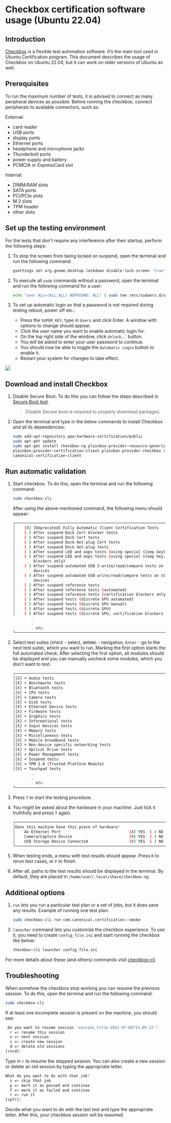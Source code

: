 # Checkbox certification software usage (Ubuntu 22.04)

## Introduction

[Checkbox](https://checkbox.readthedocs.io/en/latest/) is a flexible test
automation software. It’s the main tool used in Ubuntu Certification program.
This document describes the usage of Checkbox on Ubuntu 22.04, but it can work
on older versions of Ubuntu as well.

## Prerequisites

To run the maximum number of tests, it is advised to connect as many peripheral
devices as possible. Before running the checkbox, connect peripherals to
available connectors, such as:

External:

* card reader
* USB ports
* display ports
* Ethernet ports
* headphone and microphone jacks
* Thunderbolt ports
* power supply and battery
* PCMCIA or ExpressCard slot

Internal:

* DIMM/RAM slots
* SATA ports
* PCI/PCIe slots
* M.2 slots
* TPM header
* other slots

## Set up the testing environment

For the tests that don't require any interference after their startup,
perform the following steps:

1. To stop the screen from being locked on suspend, open the terminal and
    run the following command:

    ```bash
    gsettings set org.gnome.desktop.lockdown disable-lock-screen 'true'
    ```

1. To execute all `sudo` commands without a password, open the terminal and
    run the following command for a user:

    ```bash
    echo "user ALL=(ALL:ALL) NOPASSWD: ALL" | sudo tee /etc/sudoers.d/user
    ```

1. To set up automatic login so that a password is not required during testing
    reboot, power off etc.:

    - Press the `SUPER_KEY`, type in `Users` and click Enter. A window with
        options to change should appear.
    - Click the user name you want to enable automatic login for.
    - On the top right side of the window, click `Unlock`...` button.
    - You will be asked to enter your user password to continue.
    - You should now be able to toggle the `Automatic Login` button to enable
        it.
    - Restart your system for changes to take effect.

![](../images/checkbox_aut_login.png)

## Download and install Checkbox

1. Disable Secure Boot. To do this you can follow the steps described in
   [Secure Boot test](https://docs.dasharo.com/unified-test-documentation/dasharo-security/206-secure-boot/).

    > Disable Secure boot is required to properly download packages.

1. Open the terminal and type in the below commands to install Checkbox and all
    its dependencies:

    ```bash
    sudo add-apt-repository ppa:hardware-certification/public
    sudo apt-get update
    sudo apt-get install checkbox-ng plainbox-provider-resource-generic \
    plainbox-provider-certification-client plainbox-provider-checkbox \
    canonical-certification-client
    ```

## Run automatic validation

1. Start checkbox. To do this, open the terminal and run the following command:

    ```bash
    sudo checkbox-cli
    ```

    After using the above-mentioned command, the following menu should appear:

    ```bash
    ┌──────────────────────────────────────────────────────────────────────────────┐
    │    (X) (Deprecated) Fully Automatic Client Certification Tests               │
    │    ( ) After suspend Dock Cert blocker tests                                 │
    │    ( ) After suspend Dock Cert tests                                         │
    │    ( ) After suspend Dock Hot-plug Cert tests                                │
    │    ( ) After suspend Dock Hot-plug tests                                     │
    │    ( ) After suspend LED and oops tests (using special sleep key)            │
    │    ( ) After suspend LED and oops tests (using special sleep key, cert.      │
    │        blockers only)                                                        │
    │    ( ) After suspend automated USB 3 write/read/compare tests on storage     │
    │        devices                                                               │
    │    ( ) After suspend automated USB write/read/compare tests on storage       │
    │        devices                                                               │
    │    ( ) After suspend reference tests                                         │
    │    ( ) After suspend reference tests (automated)                             │
    │    ( ) After suspend reference tests (certification blockers only)           │
    │    ( ) After suspend tests (discrete GPU automated)                          │
    │    ( ) After suspend tests (discrete GPU manual)                             │
    │    ( ) After suspend tests (discrete GPU)                                    │
    │    ( ) After suspend tests (discrete GPU, certification blockers only)       |
            .
            .
            . etc.
    └──────────────────────────────────────────────────────────────────────────────┘
    ```

1. Select test suites (`SPACE` - select, `ARROWS` - navigation, `Enter` -
go to the next test suite), which you want to run. Marking the first option
starts the full automated check. After selecting the first option, all modules
should be displayed and you can manually uncheck some modules, which you don't
want to test.

    ```bash
    ┌──────────────────────────────────────────────────────────────────────────────┐
    │[X] + Audio tests                                                             │
    │[X] + Benchmarks tests                                                        │
    │[X] + Bluetooth tests                                                         │
    │[X] + CPU tests                                                               │
    │[X] + Camera tests                                                            │
    │[X] + Disk tests                                                              │
    │[X] + Ethernet Device tests                                                   │
    │[X] + Firmware tests                                                          │
    │[X] + Graphics tests                                                          │
    │[X] + Informational tests                                                     │
    │[X] + Input Devices tests                                                     │
    │[X] + Memory tests                                                            │
    │[X] + Miscellaneous tests                                                     │
    │[X] + Mobile broadband tests                                                  │
    │[X] + Non-device specific networking tests                                    │
    │[X] + Optical Drive tests                                                     │
    │[X] + Power Management tests                                                  │
    │[X] + Suspend tests                                                           │
    │[X] + TPM 2.0 (Trusted Platform Module)                                       │
    │[X] + Touchpad tests                                                          │
            .
            .
            . etc.
    └──────────────────────────────────────────────────────────────────────────────┘
    ```

1. Press `T` to start the testing procedure.
1. You might be asked about the hardware in your machine. Just tick it
    truthfully and press `T` again.

    ```bash
    ┌──────────────────────────────────────────────────────────────────────────────┐
    │Does this machine have this piece of hardware?                                │
    │    An Ethernet Port                              (X) YES  ( ) NO             │
    │    Camera/Capture Device                         (X) YES  ( ) NO             │
    │    USB Storage Device Connected                  (X) YES  ( ) NO             │
    └──────────────────────────────────────────────────────────────────────────────┘
    ```

1. When testing ends, a menu with test results should appear. Press `R` to rerun
test cases, or `F` to finish.

1. After all, paths to the test results should be displayed in the terminal.
By default, they are placed in `/home/user/.local/share/checkbox-ng`.

## Additional options

1. `run` lets you run a particular test plan or a set of jobs, but it does save
any results. Example of running one test plan:

    ```bash
    sudo checkbox-cli run com.canonical.certification::smoke
    ```

1. `launcher` command lets you customize the checkbox experience. To use it,
    you need to create `config_file.ini` and start running the checkbox like
    below:

    ```bash
    checkbox-cli launcher config_file.ini
    ```

For more details about these (and others) commands visit
[checkbox-cli](https://checkbox.readthedocs.io/en/latest/how-to/index.html).

## Troubleshooting

When somehow the checkbox stop working you can resume the previous session.
To do this, open the terminal and run the following command:

```bash
sudo checkbox-cli
```

If at least one incomplete session is present on the machine, you should see:

```bash
 Do you want to resume session 'session_title-2022-07-06T13.09.22'?
  r => resume this session
  n => next session
  c => create new session
  d => delete old sessions
[rncd]:
```

Type in `r` to resume the stopped session. You can also create a new session or
delete an old session by typing the appropriate letter.

```bash
What do you want to do with that job?
  s => skip that job
  p => mark it as passed and continue
  f => mark it as failed and continue
  r => run it
[spfr]:
```

Decide what you want to do with the last test and type the appropriate letter.
After this, your checkbox session will be resumed.
